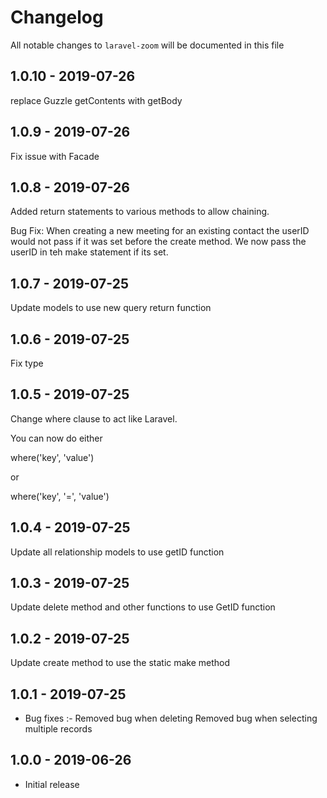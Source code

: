 # Changelog

All notable changes to `laravel-zoom` will be documented in this file

## 1.0.10 - 2019-07-26

replace Guzzle getContents with getBody

## 1.0.9 - 2019-07-26

Fix issue with Facade

## 1.0.8 - 2019-07-26

Added return statements to various methods to allow chaining.

Bug Fix:
	When creating a new meeting for an existing contact the userID would not pass if it was set before the create method.  We now pass the userID in teh make statement if its set.

## 1.0.7 - 2019-07-25

Update models to use new query return function

## 1.0.6 - 2019-07-25

Fix type

## 1.0.5 - 2019-07-25

Change where clause to act like Laravel.

You can now do either

where('key', 'value')

or

where('key', '=', 'value')

## 1.0.4 - 2019-07-25

Update all relationship models to use getID function

## 1.0.3 - 2019-07-25

Update delete method and other functions to use GetID function

## 1.0.2 - 2019-07-25

Update create method to use the static make method

## 1.0.1 - 2019-07-25

- Bug fixes :-
	Removed bug when deleting
	Removed bug when selecting multiple records

## 1.0.0 - 2019-06-26

- Initial release
